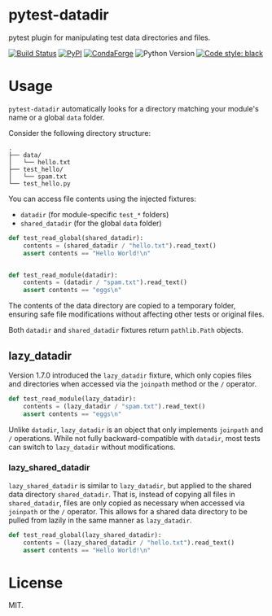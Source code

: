 # pytest-datadir

pytest plugin for manipulating test data directories and files.

[![Build Status](https://github.com/gabrielcnr/pytest-datadir/workflows/build/badge.svg?branch=master)](https://github.com/gabrielcnr/pytest-datadir/workflows/build/badge.svg?branch=master)
[![PyPI](https://img.shields.io/pypi/v/pytest-datadir.svg)](https://pypi.python.org/pypi/pytest-datadir)
[![CondaForge](https://img.shields.io/conda/vn/conda-forge/pytest-datadir.svg)](https://anaconda.org/conda-forge/pytest-datadir)
![Python Version](https://img.shields.io/badge/python-3.6+-blue.svg)
[![Code style: black](https://img.shields.io/badge/code%20style-black-000000.svg)](https://github.com/psf/black)


# Usage

`pytest-datadir` automatically looks for a directory matching your module's name or a global `data` folder.

Consider the following directory structure:

```
.
├── data/
│   └── hello.txt
├── test_hello/
│   └── spam.txt
└── test_hello.py
```

You can access file contents using the injected fixtures:

- `datadir` (for module-specific `test_*` folders)
- `shared_datadir` (for the global `data` folder)

```python
def test_read_global(shared_datadir):
    contents = (shared_datadir / "hello.txt").read_text()
    assert contents == "Hello World!\n"


def test_read_module(datadir):
    contents = (datadir / "spam.txt").read_text()
    assert contents == "eggs\n"
```

The contents of the data directory are copied to a temporary folder, ensuring safe file modifications without affecting other tests or original files.

Both `datadir` and `shared_datadir` fixtures return `pathlib.Path` objects.

## lazy_datadir

Version 1.7.0 introduced the `lazy_datadir` fixture, which only copies files and directories when accessed via the `joinpath` method or the `/` operator.

```python
def test_read_module(lazy_datadir):
    contents = (lazy_datadir / "spam.txt").read_text()
    assert contents == "eggs\n"
```

Unlike `datadir`, `lazy_datadir` is an object that only implements `joinpath` and `/` operations. While not fully backward-compatible with `datadir`, most tests can switch to `lazy_datadir` without modifications.

### lazy_shared_datadir

`lazy_shared_datadir` is similar to `lazy_datadir`, but applied to the shared data directory `shared_datadir`.
That is, instead of copying all files in `shared_datadir`, files are only copied as necessary when accessed via `joinpath` or the `/` operator.
This allows for a shared data directory to be pulled from lazily in the same manner as `lazy_datadir`.

```python
def test_read_global(lazy_shared_datadir):
    contents = (lazy_shared_datadir / "hello.txt").read_text()
    assert contents == "Hello World!\n"
```

# License

MIT.
